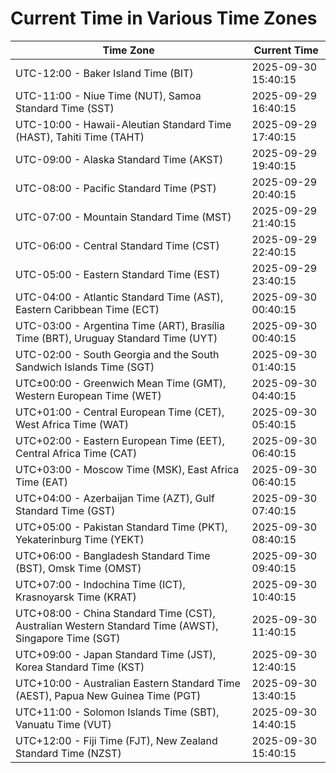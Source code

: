 # Current Time in Various Time Zones

| Time Zone | Current Time |
|-----------|--------------|
| UTC-12:00 - Baker Island Time (BIT) | 2025-09-30 15:40:15 |
| UTC-11:00 - Niue Time (NUT), Samoa Standard Time (SST) | 2025-09-29 16:40:15 |
| UTC-10:00 - Hawaii-Aleutian Standard Time (HAST), Tahiti Time (TAHT) | 2025-09-29 17:40:15 |
| UTC-09:00 - Alaska Standard Time (AKST) | 2025-09-29 19:40:15 |
| UTC-08:00 - Pacific Standard Time (PST) | 2025-09-29 20:40:15 |
| UTC-07:00 - Mountain Standard Time (MST) | 2025-09-29 21:40:15 |
| UTC-06:00 - Central Standard Time (CST) | 2025-09-29 22:40:15 |
| UTC-05:00 - Eastern Standard Time (EST) | 2025-09-29 23:40:15 |
| UTC-04:00 - Atlantic Standard Time (AST), Eastern Caribbean Time (ECT) | 2025-09-30 00:40:15 |
| UTC-03:00 - Argentina Time (ART), Brasília Time (BRT), Uruguay Standard Time (UYT) | 2025-09-30 00:40:15 |
| UTC-02:00 - South Georgia and the South Sandwich Islands Time (SGT) | 2025-09-30 01:40:15 |
| UTC±00:00 - Greenwich Mean Time (GMT), Western European Time (WET) | 2025-09-30 04:40:15 |
| UTC+01:00 - Central European Time (CET), West Africa Time (WAT) | 2025-09-30 05:40:15 |
| UTC+02:00 - Eastern European Time (EET), Central Africa Time (CAT) | 2025-09-30 06:40:15 |
| UTC+03:00 - Moscow Time (MSK), East Africa Time (EAT) | 2025-09-30 06:40:15 |
| UTC+04:00 - Azerbaijan Time (AZT), Gulf Standard Time (GST) | 2025-09-30 07:40:15 |
| UTC+05:00 - Pakistan Standard Time (PKT), Yekaterinburg Time (YEKT) | 2025-09-30 08:40:15 |
| UTC+06:00 - Bangladesh Standard Time (BST), Omsk Time (OMST) | 2025-09-30 09:40:15 |
| UTC+07:00 - Indochina Time (ICT), Krasnoyarsk Time (KRAT) | 2025-09-30 10:40:15 |
| UTC+08:00 - China Standard Time (CST), Australian Western Standard Time (AWST), Singapore Time (SGT) | 2025-09-30 11:40:15 |
| UTC+09:00 - Japan Standard Time (JST), Korea Standard Time (KST) | 2025-09-30 12:40:15 |
| UTC+10:00 - Australian Eastern Standard Time (AEST), Papua New Guinea Time (PGT) | 2025-09-30 13:40:15 |
| UTC+11:00 - Solomon Islands Time (SBT), Vanuatu Time (VUT) | 2025-09-30 14:40:15 |
| UTC+12:00 - Fiji Time (FJT), New Zealand Standard Time (NZST) | 2025-09-30 15:40:15 |
